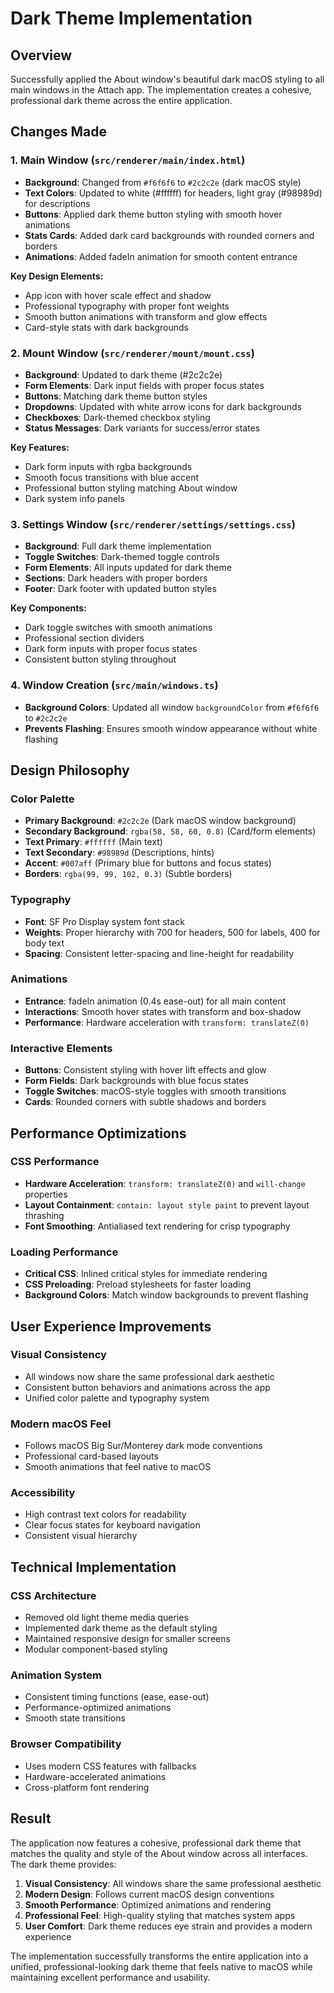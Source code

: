 # Dark Theme Implementation

## Overview
Successfully applied the About window's beautiful dark macOS styling to all main windows in the Attach app. The implementation creates a cohesive, professional dark theme across the entire application.

## Changes Made

### 1. Main Window (`src/renderer/main/index.html`)
- **Background**: Changed from `#f6f6f6` to `#2c2c2e` (dark macOS style)
- **Text Colors**: Updated to white (#ffffff) for headers, light gray (#98989d) for descriptions
- **Buttons**: Applied dark theme button styling with smooth hover animations
- **Stats Cards**: Added dark card backgrounds with rounded corners and borders
- **Animations**: Added fadeIn animation for smooth content entrance

**Key Design Elements:**
- App icon with hover scale effect and shadow
- Professional typography with proper font weights
- Smooth button animations with transform and glow effects
- Card-style stats with dark backgrounds

### 2. Mount Window (`src/renderer/mount/mount.css`)
- **Background**: Updated to dark theme (#2c2c2e)
- **Form Elements**: Dark input fields with proper focus states
- **Buttons**: Matching dark theme button styles
- **Dropdowns**: Updated with white arrow icons for dark backgrounds
- **Checkboxes**: Dark-themed checkbox styling
- **Status Messages**: Dark variants for success/error states

**Key Features:**
- Dark form inputs with rgba backgrounds
- Smooth focus transitions with blue accent
- Professional button styling matching About window
- Dark system info panels

### 3. Settings Window (`src/renderer/settings/settings.css`)
- **Background**: Full dark theme implementation
- **Toggle Switches**: Dark-themed toggle controls
- **Form Elements**: All inputs updated for dark theme
- **Sections**: Dark headers with proper borders
- **Footer**: Dark footer with updated button styles

**Key Components:**
- Dark toggle switches with smooth animations
- Professional section dividers
- Dark form inputs with proper focus states
- Consistent button styling throughout

### 4. Window Creation (`src/main/windows.ts`)
- **Background Colors**: Updated all window `backgroundColor` from `#f6f6f6` to `#2c2c2e`
- **Prevents Flashing**: Ensures smooth window appearance without white flashing

## Design Philosophy

### Color Palette
- **Primary Background**: `#2c2c2e` (Dark macOS window background)
- **Secondary Background**: `rgba(58, 58, 60, 0.8)` (Card/form elements)
- **Text Primary**: `#ffffff` (Main text)
- **Text Secondary**: `#98989d` (Descriptions, hints)
- **Accent**: `#007aff` (Primary blue for buttons and focus states)
- **Borders**: `rgba(99, 99, 102, 0.3)` (Subtle borders)

### Typography
- **Font**: SF Pro Display system font stack
- **Weights**: Proper hierarchy with 700 for headers, 500 for labels, 400 for body text
- **Spacing**: Consistent letter-spacing and line-height for readability

### Animations
- **Entrance**: fadeIn animation (0.4s ease-out) for all main content
- **Interactions**: Smooth hover states with transform and box-shadow
- **Performance**: Hardware acceleration with `transform: translateZ(0)`

### Interactive Elements
- **Buttons**: Consistent styling with hover lift effects and glow
- **Form Fields**: Dark backgrounds with blue focus states
- **Toggle Switches**: macOS-style toggles with smooth transitions
- **Cards**: Rounded corners with subtle shadows and borders

## Performance Optimizations

### CSS Performance
- **Hardware Acceleration**: `transform: translateZ(0)` and `will-change` properties
- **Layout Containment**: `contain: layout style paint` to prevent layout thrashing
- **Font Smoothing**: Antialiased text rendering for crisp typography

### Loading Performance
- **Critical CSS**: Inlined critical styles for immediate rendering
- **CSS Preloading**: Preload stylesheets for faster loading
- **Background Colors**: Match window backgrounds to prevent flashing

## User Experience Improvements

### Visual Consistency
- All windows now share the same professional dark aesthetic
- Consistent button behaviors and animations across the app
- Unified color palette and typography system

### Modern macOS Feel
- Follows macOS Big Sur/Monterey dark mode conventions
- Professional card-based layouts
- Smooth animations that feel native to macOS

### Accessibility
- High contrast text colors for readability
- Clear focus states for keyboard navigation
- Consistent visual hierarchy

## Technical Implementation

### CSS Architecture
- Removed old light theme media queries
- Implemented dark theme as the default styling
- Maintained responsive design for smaller screens
- Modular component-based styling

### Animation System
- Consistent timing functions (ease, ease-out)
- Performance-optimized animations
- Smooth state transitions

### Browser Compatibility
- Uses modern CSS features with fallbacks
- Hardware-accelerated animations
- Cross-platform font rendering

## Result
The application now features a cohesive, professional dark theme that matches the quality and style of the About window across all interfaces. The dark theme provides:

1. **Visual Consistency**: All windows share the same professional aesthetic
2. **Modern Design**: Follows current macOS design conventions
3. **Smooth Performance**: Optimized animations and rendering
4. **Professional Feel**: High-quality styling that matches system apps
5. **User Comfort**: Dark theme reduces eye strain and provides a modern experience

The implementation successfully transforms the entire application into a unified, professional-looking dark theme that feels native to macOS while maintaining excellent performance and usability.
